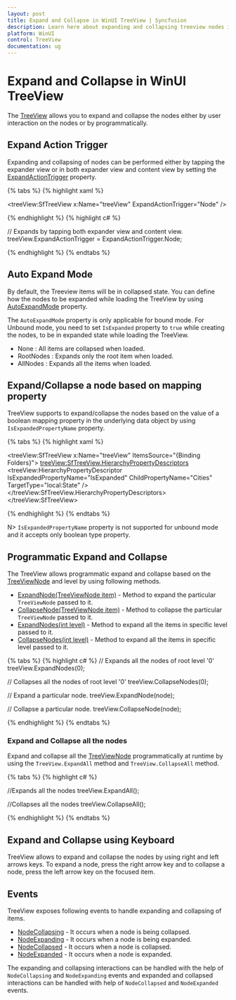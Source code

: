 ```yaml
---
layout: post
title: Expand and Collapse in WinUI TreeView | Syncfusion
description: Learn here about expanding and collapsing treeview nodes in WinUI and also explains about events associated with expanding and collapsing.
platform: WinUI
control: TreeView
documentation: ug
---
```


# Expand and Collapse in WinUI TreeView

The [TreeView](https://help.syncfusion.com/cr/winui/Syncfusion.UI.Xaml.TreeView.SfTreeView.html) allows you to expand and collapse the nodes either by user interaction on the nodes or by programmatically. 

## Expand Action Trigger

 Expanding and collapsing of nodes can be performed either by tapping the expander view or in both expander view and content view by setting the [ExpandActionTrigger](https://help.syncfusion.com/cr/winui/Syncfusion.UI.Xaml.TreeView.SfTreeView.html#Syncfusion_UI_Xaml_TreeView_SfTreeView_ExpandActionTrigger) property.

{% tabs %}
{% highlight xaml %}

<treeView:SfTreeView x:Name="treeView"  ExpandActionTrigger="Node" />

{% endhighlight %}
{% highlight c# %}

// Expands by tapping both expander view and content view.
treeView.ExpandActionTrigger = ExpandActionTrigger.Node;

{% endhighlight %}
{% endtabs %}

## Auto Expand Mode

By default, the Treeview items will be in collapsed state. You can define how the nodes to be expanded while loading the TreeView by using [AutoExpandMode](https://help.syncfusion.com/cr/winui/Syncfusion.UI.Xaml.TreeView.SfTreeView.html#Syncfusion_UI_Xaml_TreeView_SfTreeView_AutoExpandMode) property.

The `AutoExpandMode` property is only applicable for bound mode. For Unbound mode, you need to set `IsExpanded` property to `true` while creating the nodes, to be in expanded state while loading the TreeView.

* None : All items are collapsed when loaded.
* RootNodes : Expands only the root item when loaded.
* AllNodes : Expands all the items when loaded.

## Expand/Collapse a node based on mapping property

TreeView supports to expand/collapse the nodes based on the value of a boolean mapping property in the underlying data object by using `IsExpandedPropertyName` property.

{% tabs %}
{% highlight xaml %}

<treeView:SfTreeView x:Name="treeView"
         ItemsSource="{Binding Folders}">
    <treeView:SfTreeView.HierarchyPropertyDescriptors>        
        <treeView:HierarchyPropertyDescriptor IsExpandedPropertyName="IsExpanded" ChildPropertyName="Cities" TargetType="local:State" />
    </treeView:SfTreeView.HierarchyPropertyDescriptors>
</treeView:SfTreeView>

{% endhighlight %}
{% endtabs %}

N> `IsExpandedPropertyName` property is not supported for unbound mode and it accepts only boolean type property.

## Programmatic Expand and Collapse

The TreeView allows programmatic expand and collapse based on the [TreeViewNode](https://help.syncfusion.com/cr/winui/Syncfusion.UI.Xaml.TreeView.Engine.TreeViewNode.html) and level by using following methods.

* [ExpandNode(TreeViewNode item)](https://help.syncfusion.com/cr/winui/Syncfusion.UI.Xaml.TreeView.SfTreeView.html#Syncfusion_UI_Xaml_TreeView_SfTreeView_ExpandNode_Syncfusion_UI_Xaml_TreeView_Engine_TreeViewNode_) - Method to expand the particular `TreeViewNode` passed to it.
* [CollapseNode(TreeViewNode item)](https://help.syncfusion.com/cr/winui/Syncfusion.UI.Xaml.TreeView.SfTreeView.html#Syncfusion_UI_Xaml_TreeView_SfTreeView_CollapseNode_Syncfusion_UI_Xaml_TreeView_Engine_TreeViewNode_) - Method to collapse the particular `TreeViewNode` passed to it.
* [ExpandNodes(int level)](https://help.syncfusion.com/cr/winui/Syncfusion.UI.Xaml.TreeView.SfTreeView.html#Syncfusion_UI_Xaml_TreeView_SfTreeView_ExpandNodes_System_Int32_) - Method to expand all the items in specific level passed to it.
* [CollapseNodes(int level)](https://help.syncfusion.com/cr/winui/Syncfusion.UI.Xaml.TreeView.SfTreeView.html#Syncfusion_UI_Xaml_TreeView_SfTreeView_CollapseNodes_System_Int32_) - Method to expand all the items in specific level passed to it.

{% tabs %}
{% highlight c# %}
// Expands all the nodes of root level '0'
treeView.ExpandNodes(0);

// Collapses all the nodes of root level '0'
treeView.CollapseNodes(0);

// Expand a particular node.
treeView.ExpandNode(node);

// Collapse a particular node.
treeView.CollapseNode(node);

{% endhighlight %}
{% endtabs %}

### Expand and Collapse all the nodes

Expand and collapse all the [TreeViewNode](https://help.syncfusion.com/cr/winui/Syncfusion.UI.Xaml.TreeView.Engine.TreeViewNode.html) programmatically at runtime by using the `TreeView.ExpandAll` method and `TreeView.CollapseAll` method.

{% tabs %}
{% highlight c# %}

//Expands all the nodes
treeView.ExpandAll();

//Collapses all the nodes
treeView.CollapseAll();

{% endhighlight %}
{% endtabs %}

## Expand and Collapse using Keyboard

TreeView allows to expand and collapse the nodes by using right and left arrows keys. To expand a node, press the right arrow key and to collapse a node, press the left arrow key on the focused item.

## Events

TreeView exposes following events to handle expanding and collapsing of items.

* [NodeCollapsing](https://help.syncfusion.com/cr/winui/Syncfusion.UI.Xaml.TreeView.SfTreeView.html#Syncfusion_UI_Xaml_TreeView_SfTreeView_NodeCollapsing) - It occurs when a node is being collapsed.
* [NodeExpanding](https://help.syncfusion.com/cr/winui/Syncfusion.UI.Xaml.TreeView.SfTreeView.html#Syncfusion_UI_Xaml_TreeView_SfTreeView_NodeExpanding) - It occurs when a node is being expanded.
* [NodeCollapsed](https://help.syncfusion.com/cr/winui/Syncfusion.UI.Xaml.TreeView.SfTreeView.html#Syncfusion_UI_Xaml_TreeView_SfTreeView_NodeCollapsed) - It occurs when a node is collapsed.
* [NodeExpanded](https://help.syncfusion.com/cr/winui/Syncfusion.UI.Xaml.TreeView.SfTreeView.html#Syncfusion_UI_Xaml_TreeView_SfTreeView_NodeExpanded) - It occurs when a node is expanded.

The expanding and collapsing interactions can be handled with the help of `NodeCollapsing` and `NodeExpanding` events and expanded and collapsed interactions can be handled with help of `NodeCollapsed` and `NodeExpanded` events.

                                                                                                                                                                                                                              